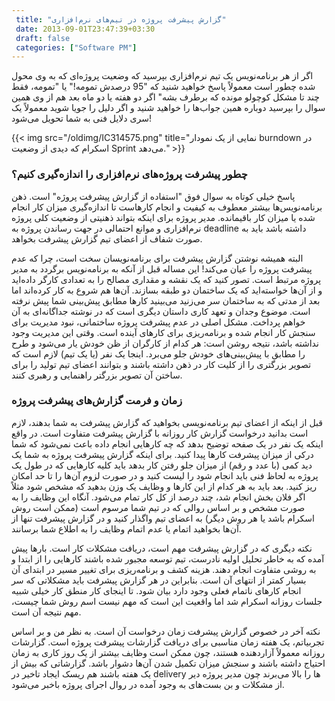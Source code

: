 ```yaml
---
 title: "گزارش پیشرفت پروژه در تیم‌های نرم‌افزاری" 
 date: 2013-09-01T23:47:39+03:30
 draft: false 
 categories: ["Software PM"]
---
```




اگر از هر برنامه‌نویس یک تیم نرم‌افزاری بپرسید که وضعیت پروژه‌ای که به وی محول شده چطور است معمولاً پاسخ خواهید شنید که "95 درصدش تمومه!" یا "تمومه، فقط چند تا مشکل کوچولو مونده که برطرف بشه" اگر دو هفته یا دو ماه بعد هم از وی همین سوال را بپرسید دوباره همین جواب‌ها را خواهید شنید و اگر دلیل را جویا شوید معمولاً یک سری دلایل فنی به شما تحویل می‌شود!


{{< img src="/oldimg/IC314575.png" title="نمایی از یک نمودار burndown در اسکرام که دیدی از وضعیت Sprint می‌دهد." >}}



### چطور پیشرفت پروژه‌های نرم‌افزاری را اندازه‌گیری کنیم؟



پاسخ خیلی کوتاه به سوال فوق "استفاده از گزارش پیشرفت پروژه" است. ذهن برنامه‌نویس‌ها بیشتر معطوف به کیفیت و انجام کارهاست تا اندازه‌گیری میزان کار انجام شده یا میزان کار باقیمانده. مدیر پروژه برای اینکه بتواند ذهنیتی از وضعیت کلی پروژه نرم‌افزاری و موانع احتمالی در جهت رساندن پروژه به deadline داشته باشد باید به صورت شفاف از اعضای تیم گزارش پیشرفت بخواهد.



البته همیشه نوشتن گزارش پیشرفت برای برنامه‌نویسان سخت است، چرا که عدم پیشرفت پروژه را عیان می‌کند! این مساله قبل از آنکه به برنامه‌نویس برگردد به مدیر پروژه مرتبط است. تصور کنید که یک نقشه و مقداری مصالح را به تعدادی کارگر داده‌اید و از آن‌ها خواسته‌اید که یک ساختمان دو طبقه بسازند. آن‌ها هم شروع به کار کرده‌اند اما بعد از مدتی که به ساختمان سر می‌زنید می‌بینید کارها مطابق پیش‌بینی شما پیش نرفته است. موضوع وجدان و تعهد کاری داستان دیگری است که در نوشته جداگانه‌ای به آن خواهم پرداخت. مشکل اصلی در عدم پیشرفت پروژه ساختمانی، نبود مدیریت برای سنجش کار انجام شده و برنامه‌ریزی برای کارهای آینده است. وقتی این مدیریت وجود نداشته باشد، نتیجه روشن است: هر کدام از کارگران از ظن خودش یار می‌شود و طرح را مطابق با پیش‌بینی‌های خودش جلو می‌برد. اینجا یک نفر (یا یک تیم) لازم است که تصویر بزرگتری را از کلیت کار در ذهن داشته باشند و بتوانند اعضای تیم تولید را برای ساختن آن تصویر بزرگتر راهنمایی و رهبری کنند.



### زمان و فرمت گزارش‌های پیشرفت پروژه



قبل از اینکه از اعضای تیم برنامه‌نویسی بخواهید که گزارش پیشرفت به شما بدهند، لازم است بدانید درخواست گزارش کار روزانه با گزارش پیشرفت متفاوت است. در واقع اینکه یک نفر در یک صفحه توضیح بدهد که چه کارهایی انجام داده باعث نمی‌شود که شما درکی از میزان پیشرفت کارها پیدا کنید. برای اینکه گزارش پیشرفت پروژه به شما یک دید کمی (با عدد و رقم) از میزان جلو رفتن کار بدهد باید کلیه کارهایی که در طول یک پروژه به لحاظ فنی باید انجام شود را لیست کنید و در صورت لزوم آن‌ها را تا حد امکان ریز کنید. بعد باید به هر کدام از این کارها و وظایف یک وزن بدهید که مشخص شود مثلاً اگر فلان بخش انجام شد، چند درصد از کل کار تمام می‌شود. آنگاه این وظایف را به صورت مشخص و بر اساس روالی که در تیم شما مرسوم است (ممکن است روش اسکرام باشد یا هر روش دیگر) به اعضای تیم واگذار کنید و در گزارش پیشرفت تنها از آن‌ها بخواهید اتمام یا عدم اتمام وظایف را به اطلاع شما برسانند.



نکته دیگری که در گزارش پیشرفت مهم است، دریافت مشکلات کار است. بارها پیش آمده که به خاطر تحلیل اولیه نادرست، تیم توسعه مجبور شده باشند کارهایی را از ابتدا و به روشی متفاوت انجام دهند. هزینه کشف و برنامه‌ریزی برای تغییر مسیر در ابتدای آن بسیار کمتر از انتهای آن است. بنابراین در هر گزارش پیشرفت باید مشکلاتی که سر انجام کارهای ناتمام فعلی وجود دارد بیان شود. تا اینجای کار منطق کار خیلی شبیه جلسات روزانه اسکرام شد اما واقعیت این است که مهم نیست اسم روش شما چیست، مهم نتیجه آن است.



نکته آخر در خصوص گزارش پیشرفت زمان درخواست آن است. به نظر من و بر اساس تجربیاتم، یک هفته زمان مناسبی برای دریافت گزارشات پیشرفت پروژه است. گزارشات روزانه معمولاً آزاردهنده هستند، چون ممکن است وظایف بیشتر از یک روز کاری به زمان احتیاج داشته باشند و سنجش میزان تکمیل شدن آن‌ها دشوار باشد. گزارشاتی که بیش از یک هفته باشند هم ریسک ایجاد تاخیر در delivery ها را بالا می‌برند چون مدیر پروژه دیر از مشکلات و بن بست‌های به وجود آمده در روال اجرای پروژه باخبر می‌شود.

